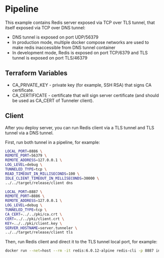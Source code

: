 # Pipeline
This example contains Redis server exposed via TCP over TLS tunnel, that itself exposed via TCP over DNS tunnel:
* DNS tunnel is exposed on port UDP/56379
* In production mode, multiple docker compose networks are used to make redis inaccessible from DNS tunnel container
* In development mode, Redis is exposed on port TCP/6379 and TLS tunnel is exposed on port TLS/46379

## Terraform Variables
* CA_PRIVATE_KEY - private key (for example, SSH RSA) that signs CA certificate.
* CA_CERTIFICATE - certificate that will sign server certificate (and should be used as CA_CERT of Tunneler client).

## Client
After you deploy server, you can run Redis client via a TLS tunnel and TLS tunnel via a DNS tunnel.

First, run both tunnel in a pipeline, for example:
```sh
LOCAL_PORT=8886 \
REMOTE_PORT=56379 \
REMOTE_ADDRESS=127.0.0.1 \
LOG_LEVEL=debug \
TUNNELED_TYPE=tcp \
READ_TIMEOUT_IN_MILLISECONDS=100 \
IDLE_CLIENT_TIMEOUT_IN_MILLISECONDS=30000 \
../../target/release/client dns

LOCAL_PORT=8887 \
REMOTE_PORT=8886 \
REMOTE_ADDRESS=127.0.0.1 \
LOG_LEVEL=debug \
TUNNELED_TYPE=tcp \
CA_CERT=../../pki/ca.crt \
CERT=../../pki/client.crt \
KEY=../../pki/client.key \
SERVER_HOSTNAME=server.tunneler \
../../target/release/client tls
```

Then, run Redis client and direct it to the TLS tunnel local port, for example:
```sh
docker run --net=host --rm -it redis:6.0.12-alpine redis-cli -p 8887 info
```

